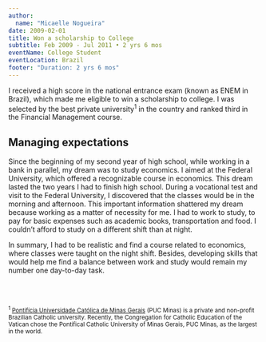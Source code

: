 ```yaml
---
author:
  name: "Micaelle Nogueira"
date: 2009-02-01
title: Won a scholarship to College
subtitle: Feb 2009 - Jul 2011 • 2 yrs 6 mos
eventName: College Student 
eventLocation: Brazil
footer: "Duration: 2 yrs 6 mos"
---
```


I received a high score in the national entrance exam (known as ENEM in Brazil), which made me eligible to win a scholarship to college. I was selected by the best private university<sup>1</sup> in the country and ranked third in the Financial Management course.

## Managing expectations

Since the beginning of my second year of high school, while working in a bank in parallel, my dream was to study economics. I aimed at the Federal University, which offered a recognizable course in economics. This dream lasted the two years I had to finish high school. During a vocational test and visit to the Federal University, I discovered that the classes would be in the morning and afternoon. This important information shattered my dream because working as a matter of necessity for me. I had to work to study, to pay for basic expenses such as academic books, transportation and food. I couldn’t afford to study on a different shift than at night.

In summary, I had to be realistic and find a course related to economics, where classes were taught on the night shift. Besides, developing skills that would help me find a balance between work and study would remain my number one day-to-day task.

<br/>
<br/>

<small><sup>1</sup> [Pontifícia Universidade Católica de Minas Gerais](https://www.pucminas.br/destaques/Paginas/default.aspx) (PUC Minas) is a private and non-profit Brazilian Catholic university. Recently, the Congregation for Catholic Education of the Vatican chose the Pontifical Catholic University of Minas Gerais, PUC Minas, as the largest in the world.</small>